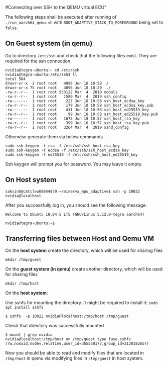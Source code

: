 #Connecting over SSH to the QEMU virtual ECU"

The following steps shall be executed after running of `./run_aarch64_qemu.sh` with `BOOT_ADAPTIVE_STACK_TO_FOREGROUND`
being set to `false`.

## On Guest system (in qemu)

Go to directory `/etc/ssh` and check that the following files exist. They are required for the ssh connection.

```
nvidia@tegra-ubuntu:~ cd /etc/ssh
nvidia@tegra-ubuntu:/etc/ssh$ ll
total 584
drwxr-xr-x  2 root root   4096 Jun 18 10:58 ./
drwxr-xr-x 75 root root   4096 Jun 18 10:29 ../
-rw-r--r--  1 root root 553122 Mar  4  2019 moduli
-rw-r--r--  1 root root   1580 Mar  4  2019 ssh_config
-rw-------  1 root root    227 Jun 18 10:58 ssh_host_ecdsa_key
-rw-r--r--  1 root root    179 Jun 18 10:58 ssh_host_ecdsa_key.pub
-rw-------  1 root root    411 Jun 18 10:58 ssh_host_ed25519_key
-rw-r--r--  1 root root     99 Jun 18 10:58 ssh_host_ed25519_key.pub
-rw-------  1 root root   1675 Jun 18 10:57 ssh_host_rsa_key
-rw-r--r--  1 root root    399 Jun 18 10:57 ssh_host_rsa_key.pub
-rw-r--r--  1 root root   3264 Mar  4  2019 sshd_config
```

Otherwise generate them via below commands -
```
sudo ssh-keygen -t rsa -f /etc/ssh/ssh_host_rsa_key
sudo ssh-keygen -t ecdsa -f /etc/ssh/ssh_host_ecdsa_key
sudo ssh-keygen -t ed25519 -f /etc/ssh/ssh_host_ed25519_key
```

Ssh keygen will prompt you for password. You may leave it empty.

## On Host system

```
saksinh@cmtcleu60844879:~/minerva_mpu_adaptive$ ssh -p 10022 nvidia@localhost
```

After you successfully log in, you should see the following message:
```
Welcome to Ubuntu 18.04.5 LTS (GNU/Linux 5.12.0-tegra aarch64)

nvidia@tegra-ubuntu:~$
```

## Transferring files between Host and Qemu VM

On the **host system** create the directory, which will be used for sharing files
```
mkdir /tmp/guest
```

On the **guest system (in qemu)** create another directory, which will be used for sharing files
```
mkdir /tmp/host
```

On the **host system**:

Use sshfs for mounting the directory. It might be required to install it: `sudo apt install sshfs`
```
$ sshfs  -p 10022 nvidia@localhost:/tmp/host /tmp/guest
```

Check that directory was successfully mounted
```
$ mount | grep nvidia
nvidia@localhost:/tmp/host on /tmp/guest type fuse.sshfs (rw,nosuid,nodev,relatime,user_id=365560177,group_id=2130182657)
```

Now you should be able to read and modify files that are located in `/tmp/host` in qemu via modifying files in
`/tmp/guest` in host system.
